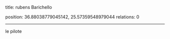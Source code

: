 title: rubens Barichello

position: 36.88038779045142, 25.57359548979044
relations: 0

---

















le pilote